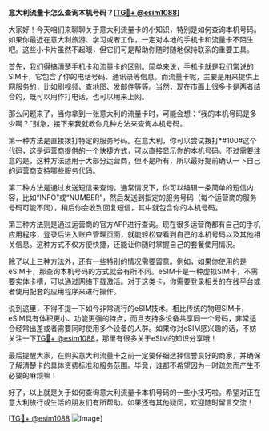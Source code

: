 **意大利流量卡怎么查询本机号码？[[TG💪+ @esim1088](https://t.me/s/esim1088)]**

大家好！今天咱们来聊聊关于意大利流量卡的小知识，特别是如何查询本机号码。如果你最近在意大利旅游、学习或者工作，一定对本地的手机卡和流量卡不陌生吧。这些小卡片虽然不起眼，但它们可是帮助你随时随地保持联系的重要工具。

首先，我们得搞清楚手机卡和流量卡的区别。简单来说，手机卡就是我们常说的SIM卡，它包含了你的电话号码、通讯录等信息。而流量卡呢，主要是用来提供上网服务的，比如刷视频、查地图、发邮件等等。当然，现在市面上很多卡是两者结合的，既可以用作打电话，也可以用来上网。

那么问题来了，当你拿到一张意大利的流量卡时，可能会想：“我的本机号码是多少啊？”别急，接下来我就教你几种方法来查询本机号码。

第一种方法是直接拨打特定的服务号码。在意大利，你可以尝试拨打*#100#这个代码，这是运营商提供的一个快捷方式，可以直接显示你的本机号码。不过需要注意的是，这种方法适用于大部分运营商，但不是所有，所以最好提前确认一下自己的运营商支持哪些服务代码。

第二种方法是通过发送短信来查询。通常情况下，你可以编辑一条简单的短信内容，比如“INFO”或“NUMBER”，然后发送到指定的服务号码（每个运营商的服务号码可能不同），稍后你会收到回复短信，其中就包含你的本机号码。

第三种方法则是通过运营商的官方APP进行查询。现在很多运营商都有自己的手机应用程序，登录后进入账户管理页面，就能轻松查看到自己的本机号码以及其他相关信息。这种方式不仅方便快捷，还能让你随时掌握自己的套餐使用情况。

除了以上三种方法外，还有一些特别的情况需要留意。例如，如果你使用的是eSIM卡，那查询本机号码的方式就会有所不同。eSIM卡是一种虚拟SIM卡，不需要实体卡槽，可以通过网络下载激活。对于这类卡，你需要登录相关的在线平台或者使用配套的应用程序来进行操作。

说到这里，不得不提一下如今非常流行的eSIM技术。相比传统的物理SIM卡，eSIM具有体积更小、功能更强的特点，而且支持多设备共享同一个号码，非常适合经常出差或者需要同时使用多个设备的人群。如果你对eSIM感兴趣的话，不妨关注一下[TG💪+ @esim1088](https://t.me/s/esim1088)，那里有很多关于eSIM的知识分享哦！

最后提醒大家，在购买意大利流量卡之前一定要仔细选择信誉良好的商家，并确保了解清楚卡的具体资费标准和服务范围。毕竟，谁都不希望因为一时疏忽而产生不必要的麻烦嘛！

好了，以上就是关于如何查询意大利流量卡本机号码的一些小技巧啦。希望对正在意大利旅行或生活的朋友们有所帮助。如果还有其他疑问，欢迎随时留言交流！

[[TG💪+ @esim1088](https://t.me/s/esim1088) ![Image](https://i.postimg.cc/4NQfJmqS/Snipaste-2025-05-13-00-14-12.png)]